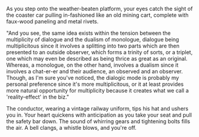 As you step onto the weather-beaten platform, your eyes catch the sight of the coaster car pulling in-fashioned like an old mining cart, complete with faux-wood paneling and metal rivets.

"And you see, the same idea exists within the tension between the multiplicity of dialogue and the dualism of monologue, dialogue being multiplicitous since it involves a splitting into two parts which are then presented to an outside observer, which forms a trinity of sorts, or a triplet, one which may even be described as being thrice as great as an original. Whereas, a monologue, on the other hand, involves a dualism since it involves a chat-er-er and their audience, an observed and an observer. Though, as I'm sure you've noticed, the dialogic mode is probably my personal preference since it's more multiplicitous, or it at least provides more natural opportunity for multiplicity because it creates what we call a 'reality-effect' in the biz."

The conductor, wearing a vintage railway uniform, tips his hat and ushers you in. Your heart quickens with anticipation as you take your seat and pull the safety bar down. The sound of whirring gears and tightening bolts fills the air. A bell clangs, a whistle blows, and you're off.